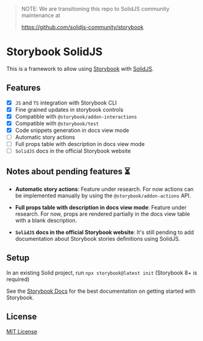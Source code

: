 > NOTE: We are transitioning this repo to SolidJS community maintenance at
>
> https://github.com/solidjs-community/storybook

# Storybook SolidJS

This is a framework to allow using [Storybook](https://storybook.js.org/) with [SolidJS](https://www.solidjs.com/).

## Features

- [x] `JS` and `TS` integration with Storybook CLI
- [x] Fine grained updates in storybook controls
- [x] Compatible with `@storybook/addon-interactions`
- [x] Compatible with `@storybook/test`
- [x] Code snippets generation in docs view mode
- [ ] Automatic story actions
- [ ] Full props table with description in docs view mode
- [ ] `SolidJS` docs in the official Storybook website

## Notes about pending features ⏳

- **Automatic story actions**: Feature under research. For now actions can be implemented manually by using the `@storybook/addon-actions` API.

- **Full props table with description in docs view mode**: Feature under research. For now, props are rendered partially in the docs view table with a blank description.

- **`SolidJS` docs in the official Storybook website**: It's still pending to add documentation about Storybook stories definitions using SolidJS.

## Setup

In an existing Solid project, run `npx storybook@latest init` (Storybook 8+ is required)

See the [Storybook Docs](https://storybook.js.org/docs?renderer=solid) for the best documentation on getting started with Storybook.

## License

[MIT License](./LICENSE)
